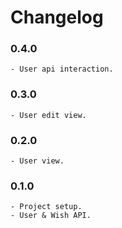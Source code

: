 # Changelog

### 0.4.0
    - User api interaction.

### 0.3.0
    - User edit view.

### 0.2.0
    - User view.

### 0.1.0
    - Project setup.
    - User & Wish API.
